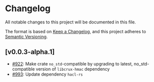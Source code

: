 # Changelog

All notable changes to this project will be documented in this file.

The format is based on [Keep a Changelog](https://keepachangelog.com/en/1.1.0/),
and this project adheres to [Semantic Versioning](https://semver.org/spec/v2.0.0.html).

## [v0.0.3-alpha.1]

- [#922](https://github.com/cryspen/libcrux/pull/922): Make crate `no_std`-compatible by upgrading to latest, no_std-compatible version of `libcrux-hmac` dependency
- [#993](https://github.com/cryspen/libcrux/pull/993): Update dependency `hacl-rs`

